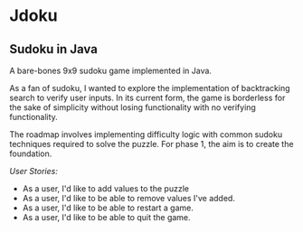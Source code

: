 # Jdoku
## Sudoku in Java

A bare-bones 9x9 sudoku game implemented in Java. 

As a fan of sudoku, I wanted to explore the implementation of backtracking search to verify user inputs.
In its current form, the game is borderless for the sake of simplicity 
without losing functionality with no verifying functionality.

The roadmap involves implementing difficulty logic with common sudoku techniques required to solve the puzzle.
For phase 1, the aim is to create the foundation.

*User Stories:*
- As a user, I'd like to add values to the puzzle
- As a user, I'd like to be able to remove values I've added.
- As a user, I'd like to be able to restart a game.
- As a user, I'd like to be able to quit the game.

